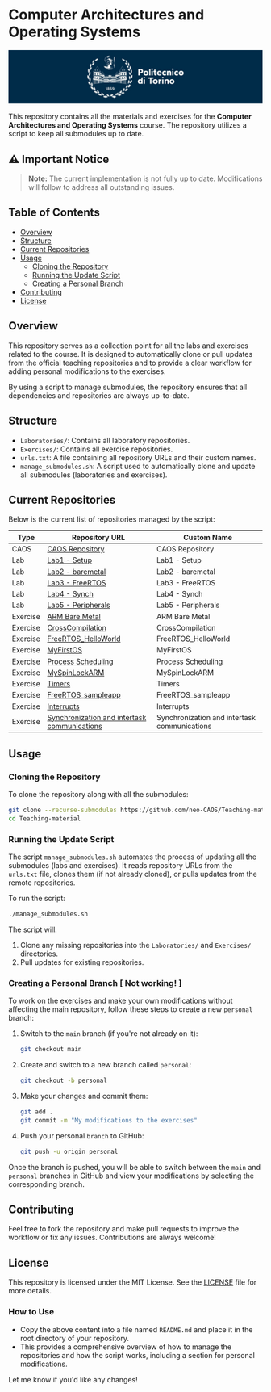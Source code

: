 # Computer Architectures and Operating Systems

![polito](resources/logo_polito.jpg)

This repository contains all the materials and exercises for the **Computer Architectures and Operating Systems** course. The repository utilizes a script to keep all submodules up to date.
<!-- and provides a structured way to work on personal modifications within a separate branch. -->

## ⚠️ Important Notice

> **Note:** The current implementation is not fully up to date. Modifications will follow to address all outstanding issues.

<!-- > **Note:** The pulling and data collection from all submodules works, but managing the personal branch for developing personal modifications is still not functioning. -->

## Table of Contents

- [Overview](#overview)
- [Structure](#structure)
- [Current Repositories](#current-repositories)
- [Usage](#usage)
  - [Cloning the Repository](#cloning-the-repository)
  - [Running the Update Script](#running-the-update-script)
  - [Creating a Personal Branch](#creating-a-personal-branch)
- [Contributing](#contributing)
- [License](#license)

## Overview

This repository serves as a collection point for all the labs and exercises related to the course. It is designed to automatically clone or pull updates from the official teaching repositories and to provide a clear workflow for adding personal modifications to the exercises.

By using a script to manage submodules, the repository ensures that all dependencies and repositories are always up-to-date. 
<!-- The repository also supports working on a separate branch called `personal` to track personal modifications without affecting the main repository. -->

## Structure

- `Laboratories/`: Contains all laboratory repositories.
- `Exercises/`: Contains all exercise repositories.
- `urls.txt`: A file containing all repository URLs and their custom names.
- `manage_submodules.sh`: A script used to automatically clone and update all submodules (laboratories and exercises).

## Current Repositories

Below is the current list of repositories managed by the script:

| Type     | Repository URL                                                                                                  | Custom Name         |
| -------- | --------------------------------------------------------------------------------------------------------------- | ------------------- |
| CAOS     | [CAOS Repository](https://baltig.polito.it/teaching-material/CAOS.git)                                          | CAOS Repository     |
| Lab      | [Lab1 - Setup](https://baltig.polito.it/teaching-material/labs-caos-and-os/lab-1-setup.git)                     | Lab1 - Setup        |
| Lab      | [Lab2 - baremetal](https://baltig.polito.it/teaching-material/labs-caos-and-os/lab2-baremetal.git)              | Lab2 - baremetal    |
| Lab      | [Lab3 - FreeRTOS](https://baltig.polito.it/teaching-material/labs-caos-and-os/lab3-freertos.git)                | Lab3 - FreeRTOS     |
| Lab      | [Lab4 - Synch](https://baltig.polito.it/teaching-material/labs-caos-and-os/lab4-synch.git)                      | Lab4 - Synch        |
| Lab      | [Lab5 - Peripherals](https://baltig.polito.it/teaching-material/labs-caos-and-os/lab5-peripherals.git)          | Lab5 - Peripherals  |
| Exercise | [ARM Bare Metal](https://baltig.polito.it/teaching-material/exercises-caos-and-os/arm-bare-metal.git)           | ARM Bare Metal      |
| Exercise | [CrossCompilation](https://baltig.polito.it/teaching-material/exercises-caos-and-os/crosscompilation.git)       | CrossCompilation    |
| Exercise | [FreeRTOS_HelloWorld](https://baltig.polito.it/teaching-material/exercises-caos-and-os/freertos_helloworld.git) | FreeRTOS_HelloWorld |
| Exercise | [MyFirstOS](https://baltig.polito.it/teaching-material/exercises-caos-and-os/myfirstos.git)                     | MyFirstOS           |
| Exercise | [Process Scheduling](https://baltig.polito.it/teaching-material/exercises-caos-and-os/process-scheduling.git)   | Process Scheduling  |
| Exercise | [MySpinLockARM](https://baltig.polito.it/teaching-material/exercises-caos-and-os/myspinlockarm.git)             | MySpinLockARM       |
| Exercise | [Timers](https://baltig.polito.it/teaching-material/exercises-caos-and-os/timers.git)                           | Timers              |
| Exercise | [FreeRTOS_sampleapp](https://baltig.polito.it/teaching-material/exercises-caos-and-os/FreeRTOSsampleapp.git)    | FreeRTOS_sampleapp  |
| Exercise | [Interrupts](https://baltig.polito.it/teaching-material/exercises-caos-and-os/interrupts.git)                   | Interrupts          |
| Exercise | [Synchronization and intertask communications](https://baltig.polito.it/teaching-material/exercises-caos-and-os/test_vahid.git) | Synchronization and intertask communications |


## Usage

### Cloning the Repository

To clone the repository along with all the submodules:

```bash
git clone --recurse-submodules https://github.com/neo-CAOS/Teaching-material.git
cd Teaching-material
```

### Running the Update Script

The script `manage_submodules.sh` automates the process of updating all the submodules (labs and exercises). It reads repository URLs from the `urls.txt` file, clones them (if not already cloned), or pulls updates from the remote repositories.

To run the script:

```bash
./manage_submodules.sh
```

The script will:

1. Clone any missing repositories into the `Laboratories/` and `Exercises/` directories.
2. Pull updates for existing repositories.

### Creating a Personal Branch [ Not working! ]

To work on the exercises and make your own modifications without affecting the main repository, follow these steps to create a new `personal` branch:

1. Switch to the `main` branch (if you're not already on it):

   ```bash
   git checkout main
   ```

2. Create and switch to a new branch called `personal`:

   ```bash
   git checkout -b personal
   ```

3. Make your changes and commit them:

   ```bash
   git add .
   git commit -m "My modifications to the exercises"
   ```

4. Push your personal `branch` to GitHub:

   ```bash
   git push -u origin personal
   ```

Once the branch is pushed, you will be able to switch between the `main` and `personal` branches in GitHub and view your modifications by selecting the corresponding branch.

## Contributing

Feel free to fork the repository and make pull requests to improve the workflow or fix any issues. Contributions are always welcome!

## License

This repository is licensed under the MIT License. See the [LICENSE](LICENSE) file for more details.

### How to Use

- Copy the above content into a file named `README.md` and place it in the root directory of your repository.
- This provides a comprehensive overview of how to manage the repositories and how the script works, including a section for personal modifications.

Let me know if you'd like any changes!
